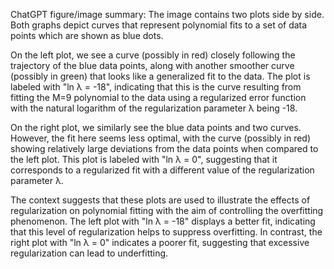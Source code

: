 ChatGPT figure/image summary: The image contains two plots side by side. Both graphs depict curves that represent polynomial fits to a set of data points which are shown as blue dots.

On the left plot, we see a curve (possibly in red) closely following the trajectory of the blue data points, along with another smoother curve (possibly in green) that looks like a generalized fit to the data. The plot is labeled with "ln λ = -18", indicating that this is the curve resulting from fitting the M=9 polynomial to the data using a regularized error function with the natural logarithm of the regularization parameter λ being -18.

On the right plot, we similarly see the blue data points and two curves. However, the fit here seems less optimal, with the curve (possibly in red) showing relatively large deviations from the data points when compared to the left plot. This plot is labeled with "ln λ = 0", suggesting that it corresponds to a regularized fit with a different value of the regularization parameter λ.

The context suggests that these plots are used to illustrate the effects of regularization on polynomial fitting with the aim of controlling the overfitting phenomenon. The left plot with "ln λ = -18" displays a better fit, indicating that this level of regularization helps to suppress overfitting. In contrast, the right plot with "ln λ = 0" indicates a poorer fit, suggesting that excessive regularization can lead to underfitting.